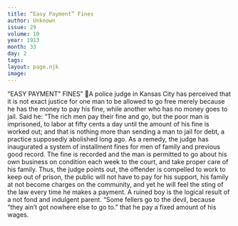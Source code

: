 ```yaml
---
title: “Easy Payment” Fines
author: Unknown 
issue: 29
volume: 10
year: 1913
month: 33
day: 2
tags:
layout: page.njk
image:
---
```

“EASY PAYMENT” FINES” A police judge in Kansas City has perceived that it is not exact justice for one man to be allowed to go free merely because he has the money to pay his fine, while another who has no money goes to jail. Said he: “The rich men pay their fine and go, but the poor man is imprisoned, to labor at fifty cents a day until the amount of his fine is worked out; and that is nothing more than sending a man to jail for debt, a practice supposedly abolished long ago. As a remedy, the judge has inaugurated a system of installment fines for men of family and previous good record. The fine is recorded and the man is permitted to go about his own business on condition each week to the court, and take proper care of his family. Thus, the judge points out, the offender is compelled to work to keep out of prison, the public will not have to pay for his support, his family at not become charges on the community, and yet he will feel the sting of the law every time he makes a payment. A ruined boy is the logical result of a not fond and indulgent parent. “Some fellers go to the devil, because “they ain’t got nowhere else to go to.” that he pay a fixed amount of his wages.
